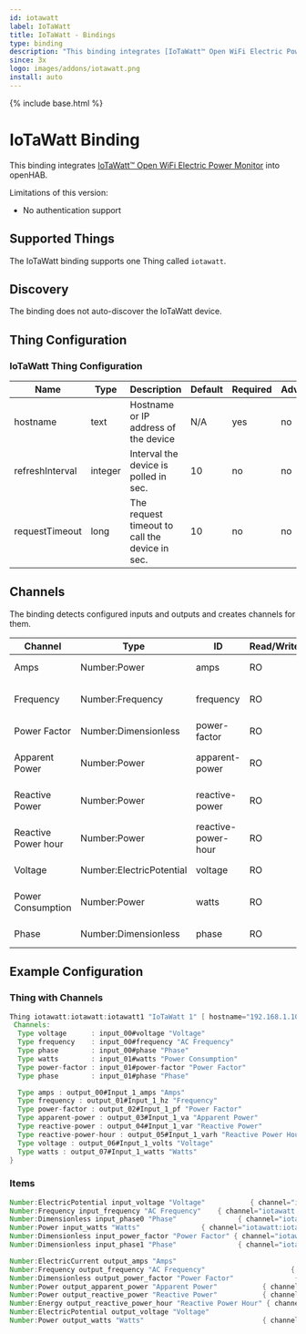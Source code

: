 ```yaml
---
id: iotawatt
label: IoTaWatt
title: IoTaWatt - Bindings
type: binding
description: "This binding integrates [IoTaWatt™ Open WiFi Electric Power Monitor](https://iotawatt.com/) into openHAB."
since: 3x
logo: images/addons/iotawatt.png
install: auto
---
```


<!-- Attention authors: Do not edit directly. Please add your changes to the appropriate source repository -->

{% include base.html %}

# IoTaWatt Binding

This binding integrates [IoTaWatt™ Open WiFi Electric Power Monitor](https://iotawatt.com/) into openHAB.

Limitations of this version:

- No authentication support

## Supported Things

The IoTaWatt binding supports one Thing called `iotawatt`.

## Discovery

The binding does not auto-discover the IoTaWatt device.  

## Thing Configuration

### IoTaWatt Thing Configuration

| Name            | Type    | Description                                    | Default | Required | Advanced |
|-----------------|---------|------------------------------------------------|---------|----------|----------|
| hostname        | text    | Hostname or IP address of the device           | N/A     | yes      | no       |
| refreshInterval | integer | Interval the device is polled in sec.          | 10      | no       | no       |
| requestTimeout  | long    | The request timeout to call the device in sec. | 10      | no       | no       |

## Channels

The binding detects configured inputs and outputs and creates channels for them.

| Channel             | Type                     | ID                  | Read/Write | Description                     |
|---------------------|--------------------------|---------------------|------------|---------------------------------|
| Amps                | Number:Power             | amps                | RO         | The current amps                |
| Frequency           | Number:Frequency         | frequency           | RO         | The current AC frequency        |
| Power Factor        | Number:Dimensionless     | power-factor        | RO         | The current power factor        |
| Apparent Power      | Number:Power             | apparent-power      | RO         | The current apparent power      |
| Reactive Power      | Number:Power             | reactive-power      | RO         | The current reactive power      |
| Reactive Power hour | Number:Power             | reactive-power-hour | RO         | The current reactive power hour |
| Voltage             | Number:ElectricPotential | voltage             | RO         | The current voltage             |
| Power Consumption   | Number:Power             | watts               | RO         | The current power consumption   |
| Phase               | Number:Dimensionless     | phase               | RO         | The current phase               |

## Example Configuration

### Thing with Channels

```java
Thing iotawatt:iotawatt:iotawatt1 "IoTaWatt 1" [ hostname="192.168.1.10" ] {
 Channels:
  Type voltage      : input_00#voltage "Voltage"
  Type frequency    : input_00#frequency "AC Frequency"
  Type phase        : input_00#phase "Phase"
  Type watts        : input_01#watts "Power Consumption"
  Type power-factor : input_01#power-factor "Power Factor"
  Type phase        : input_01#phase "Phase"

  Type amps : output_00#Input_1_amps "Amps"
  Type frequency : output_01#Input_1_hz "Frequency"
  Type power-factor : output_02#Input_1_pf "Power Factor"
  Type apparent-power : output_03#Input_1_va "Apparent Power"
  Type reactive-power : output_04#Input_1_var "Reactive Power"
  Type reactive-power-hour : output_05#Input_1_varh "Reactive Power Hour"
  Type voltage : output_06#Input_1_volts "Voltage"
  Type watts : output_07#Input_1_watts "Watts"
}
```

### Items

```java
Number:ElectricPotential input_voltage "Voltage"           { channel="iotawatt:iotawatt:iotawatt1:input_00#voltage"  }
Number:Frequency input_frequency "AC Frequency"    { channel="iotawatt:iotawatt:iotawatt1:input_00#frequency"  }
Number:Dimensionless input_phase0 "Phase"               { channel="iotawatt:iotawatt:iotawatt1:input_00#phase" }
Number:Power input_watts "Watts"               { channel="iotawatt:iotawatt:iotawatt1:input_01#watts" }
Number:Dimensionless input_power_factor "Power Factor" { channel="iotawatt:iotawatt:iotawatt1:input_01#power-factor" }
Number:Dimensionless input_phase1 "Phase"               { channel="iotawatt:iotawatt:iotawatt1:input_01#phase" }

Number:ElectricCurrent output_amps "Amps"                               { channel="iotawatt:iotawatt:iotawatt1:output_00#Input_1_amps" }
Number:Frequency output_frequency "AC Frequency"                     { channel="iotawatt:iotawatt:iotawatt1:output_01#Input_1_hz" }
Number:Dimensionless output_power_factor "Power Factor"               { channel="iotawatt:iotawatt:iotawatt1:output_02#Input_1_pf" }
Number:Power output_apparent_power "Apparent Power"           { channel="iotawatt:iotawatt:iotawatt1:output_03#Input_1_va" }
Number:Power output_reactive_power "Reactive Power"           { channel="iotawatt:iotawatt:iotawatt1:output_04#Input_1_var" }
Number:Energy output_reactive_power_hour "Reactive Power Hour" { channel="iotawatt:iotawatt:iotawatt1:output_05#Input_1_varh" }
Number:ElectricPotential output_voltage "Voltage"                         { channel="iotawatt:iotawatt:iotawatt1:output_06#Input_1_volts" }
Number:Power output_watts "Watts"                             { channel="iotawatt:iotawatt:iotawatt1:output_07#Input_1_watts" }
```
